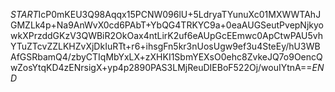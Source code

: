 $START$IcP0mKEU3Q98Aqqx15PCNW096lU+5LdryaTYunuXc01MXWWTAhJGMZLk4p+Na9AnWvX0cd6PAbT+YbQG4TRKYC9a+0eaAUGSeutPvepNjkyowkXPrzddGKzV3QWBiR2OkOax4ntLirK2uf6eAUpGcEEmwc0ApCtwPAU5vhYTuZTcvZZLKHZvXjDkIuRTt+r6+ihsgFn5kr3nUosUgw9ef3u4SteEy/hU3WBAfGSRbamQ4/zbyCTIqMbYxLX+zXHKI1SbmYEXsO0ehc8ZvkeJQ7o9OencQwZosYtqKD4zENrsigX+yp4p2890PAS3LMjReuDIEBoF522Oj/wouIYtnA==$END$